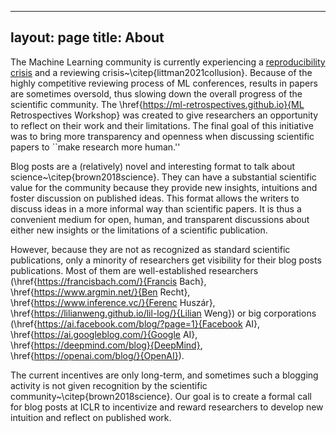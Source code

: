 
---
layout: page
title: About
---

The Machine Learning community is currently experiencing a [reproducibility crisis](https://neuripsconf.medium.com/designing-the-reproducibility-program-for-neurips-2020-7fcccaa5c6ad) and a reviewing crisis~\citep{littman2021collusion}.
Because of the highly competitive reviewing process of ML conferences, results in papers are sometimes oversold, thus slowing down the overall progress of the scientific community.
The \href{https://ml-retrospectives.github.io}{ML Retrospectives Workshop} was created to give researchers an opportunity to reflect on their work and their limitations.
The final goal of this initiative was to bring more transparency and openness when discussing scientific papers to ``make research more human.''

Blog posts are a (relatively) novel and interesting format to talk about science~\citep{brown2018science}.
They can have a substantial scientific value for the community because they provide new insights, intuitions and foster discussion on published ideas.
This format allows the writers to discuss ideas in a more informal way than scientific papers.
It is thus a convenient medium for open, human, and transparent discussions about either new insights or the limitations of a scientific publication.


However, because they are not as recognized as standard scientific publications, only a minority of researchers get visibility for their blog posts publications.
Most of them are well-established researchers (\href{https://francisbach.com/}{Francis Bach}, \href{https://www.argmin.net/}{Ben Recht}, \href{https://www.inference.vc/}{Ferenc Huszár}, \href{https://lilianweng.github.io/lil-log/}{Lilian Weng}) or big corporations (\href{https://ai.facebook.com/blog/?page=1}{Facebook AI}, \href{https://ai.googleblog.com/}{Google AI}, \href{https://deepmind.com/blog}{DeepMind}, \href{https://openai.com/blog/}{OpenAI}).

The current incentives are only long-term, and sometimes such a blogging activity is not given recognition by the scientific community~\citep{brown2018science}.
Our goal is to create a formal call for blog posts at ICLR to incentivize and reward researchers to develop new intuition and reflect on published work.
